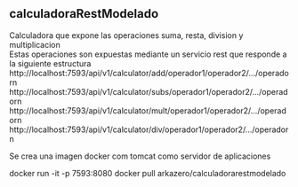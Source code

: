 # <h2>calculadoraRestModelado</h2>
Calculadora que expone las operaciones suma, resta, division y multiplicacion <br>
Estas operaciones son expuestas mediante un servicio rest que responde a la siguiente estructura
http://localhost:7593/api/v1/calculator/add/operador1/operador2/.../operadorn <br>
http://localhost:7593/api/v1/calculator/subs/operador1/operador2/.../operadorn <br>
http://localhost:7593/api/v1/calculator/mult/operador1/operador2/.../operadorn <br>
http://localhost:7593/api/v1/calculator/div/operador1/operador2/.../operadorn <br>

Se crea una imagen docker com tomcat como servidor de aplicaciones

 docker run -it -p 7593:8080 docker pull arkazero/calculadorarestmodelado
